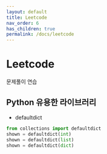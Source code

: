 ```yaml
---
layout: default
title: Leetcode
nav_order: 6
has_children: true
permalink: /docs/leetcode
---
```


# Leetcode

문제풀이 연습

## Python 유용한 라이브러리

- defaultdict
```python
from collections import defaultdict
shown = defaultdict(int)
shown = defaultdict(list)
shown = defaultdict(dict)
```
